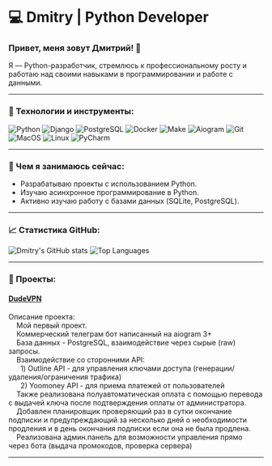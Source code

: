 # 💻 Dmitry | Python Developer

### Привет, меня зовут Дмитрий! 👋
Я — Python-разработчик, стремлюсь к профессиональному росту и работаю над своими навыками в программировании и работе с данными.

---

### 🔧 Технологии и инструменты:
![Python](https://img.shields.io/badge/-Python-333333?style=flat&logo=python)
![Django](https://img.shields.io/badge/-Django-333333?style=flat&logo=django)
![PostgreSQL](https://img.shields.io/badge/-PostgreSQL-333333?style=flat&logo=postgresql)
![Docker](https://img.shields.io/badge/-Docker-333333?style=flat&logo=docker)
![Make](https://img.shields.io/badge/-Make-333333?style=flat&logo=make)
![Aiogram](https://img.shields.io/badge/-Aiogram-333333?style=flat&logo=python)
![Git](https://img.shields.io/badge/-Git-333333?style=flat&logo=git)
![MacOS](https://img.shields.io/badge/-MacOS-333333?style=flat&logo=apple)
![Linux](https://img.shields.io/badge/-Linux-333333?style=flat&logo=linux)
![PyCharm](https://img.shields.io/badge/-PyCharm-333333?style=flat&logo=pycharm)

---

### 🌱 Чем я занимаюсь сейчас:
- Разрабатываю проекты с использованием Python.
- Изучаю асинхронное программирование в Python.
- Активно изучаю работу с базами данных (SQLite, PostgreSQL).

---

### 📈 Статистика GitHub:
![Dmitry's GitHub stats](https://github-readme-stats.vercel.app/api?username=w1nn3rpy&show_icons=true&theme=dark&count_private=true)
![Top Languages](https://github-readme-stats.vercel.app/api/top-langs/?username=w1nn3rpy&layout=compact&theme=dark)

---

### 🚀 Проекты:

#### [DudeVPN](https://github.com/w1nn3rpy/dudevpn)
Описание проекта:  
    Мой первый проект.  
    Коммерческий телеграм бот написанный на aiogram 3+  
    База данных - PostgreSQL, взаимодействие через сырые (raw) запросы.  
    Взаимодействие со сторонними API:  
      1) Outline API - для управления ключами доступа (генерации/удаления/ограничения трафика)  
      2) Yoomoney API - для приема платежей от пользователей  
    Также реализована полуавтоматическая оплата с помощью перевода с выдачей ключа после подтверждения оплаты от администратора.  
    Добавлен планировщик проверяющий раз в сутки окончание подписки и предупреждающий за несколько дней о необходимости продления и в день окончания подписки если она не была продлена.  
    Реализована админ.панель для возможности управления прямо через бота (выдача промокодов, проверка сервера)  

---
